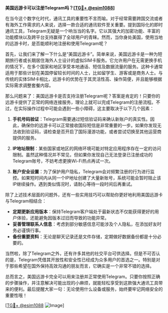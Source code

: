 **美国远游卡可以注册Telegram吗？[[TG💪+ @esim1088](https://t.me/s/esim1088)]**

在当今这个数字化时代，通讯工具的重要性不言而喻。对于经常需要跨国交流或者有海外工作需求的人来说，选择一款合适的通讯软件至关重要。提到国际化的即时通讯工具，Telegram无疑是一个响当当的名字。它以其强大的加密功能、丰富的功能模块以及跨平台支持赢得了全球用户的青睐。然而，当你身处美国，使用当地的远游卡时，是否能顺利地注册和使用Telegram呢？

首先，让我们来了解一下什么是“美国远游卡”。简单来说，美国远游卡是一种为短期旅行者或长期居住海外人士设计的虚拟SIM卡服务。它允许用户在无需更换手机的情况下，在多个国家和地区享受本地通话、短信及数据流量的服务。这种卡通常适用于那些计划在美国停留较长时间的人士，比如留学生、游客或是商务人士。与传统的实体SIM卡相比，远游卡的优势在于其灵活性高、操作简便，并且能够根据实际需求调整套餐内容。

那么问题来了：美国远游卡是否支持注册Telegram呢？答案是肯定的！只要你的远游卡提供了正常的网络连接服务，理论上就可以完成Telegram的注册流程。不过，在实际操作过程中可能会遇到一些小障碍，这主要取决于以下几个因素：

1. **手机号码验证**：Telegram需要通过短信验证码来确认新账户的真实性。因此，确保你的远游卡可以正常接收国际短信是非常重要的一步。如果你发现无法收到验证码，请检查是否开启了国际漫游功能，或者尝试切换至其他运营商提供的服务。

2. **IP地址限制**：某些国家或地区的网络环境可能对特定应用程序存在一定的访问限制。虽然这种情况并不常见，但如果你发现自己无法登录已注册成功的Telegram账号，不妨考虑更换Wi-Fi热点再试一次。

3. **账户安全设置**：为了保护用户隐私，Telegram会对频繁注册的行为进行监控。如果短时间内从同一个IP地址创建了大量新账号，系统可能会暂时阻止该IP继续操作。遇到类似情况时，请耐心等待一段时间后再重试。

除了上述技术层面的问题外，还有一些实用技巧可以帮助你更好地利用美国远游卡与Telegram相结合：

- **定期更新应用版本**：保持Telegram客户端处于最新状态不仅能获得更好的用户体验，还能避免因版本过旧而导致的功能异常。
- **妥善管理联系人信息**：考虑到部分敏感信息可能涉及个人隐私，在添加好友时务必谨慎行事。
- **备份重要资料**：无论是聊天记录还是文件存储，定期做好数据备份都是十分必要的。

当然啦，除了Telegram之外，还有许多其他的社交平台可供选择。但是不可否认的是，Telegram凭借其开放性和安全性已经成为众多用户的首选之一。特别是对于那些希望在国外保持高效沟通的朋友而言，它确实是一个非常不错的选择。

总而言之，美国远游卡完全可以用来注册并正常使用Telegram。只要你按照正确的步骤操作，并注意解决可能出现的小麻烦，就能轻松享受到这款强大通讯工具带来的便利。最后提醒大家一句：无论使用什么设备或服务，始终要牢记网络安全的重要性哦！

[[TG💪+ @esim1088](https://t.me/s/esim1088) ![Image](https://i.postimg.cc/4NQfJmqS/Snipaste-2025-05-13-00-14-12.png)]